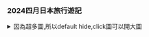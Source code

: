 <!--
.. title: 2024四月東京旅行(日光,秩父,大洗)
.. slug: 2024-april-tokyo-trip
.. date: 2024-05-03 00:03:54 UTC+08:00
.. tags: chinese,daily,travel
.. category: daily
.. link: 
.. description: 
.. type: text
-->

### 2024四月日本旅行遊記
<details>
<summary>因為超多圖,所以default hide,click圖可以開大圖</summary>
<h4>第一日</h4>
<details>
<br/>
係品川Prince Sakura Hotel住
<details>
    <summary>睇圖</summary>
    <a href="/images/2024_apr_tokyo_trip/20240423_174629.jpg">
        <img src="/images/2024_apr_tokyo_trip/20240423_174629.thumbnail.jpg"/>
    </a>
    <br/>
    <a href="/images/2024_apr_tokyo_trip/20240423_174833.jpg">
        <img src="/images/2024_apr_tokyo_trip/20240423_174833.thumbnail.jpg"/>
    </a>
    <br/>
    <a href="/images/2024_apr_tokyo_trip/20240423_182421.jpg">
        <img src="/images/2024_apr_tokyo_trip/20240423_182421.thumbnail.jpg"/>
    </a>
    <br/>
    <a href="/images/2024_apr_tokyo_trip/20240423_182426.jpg">
        <img src="/images/2024_apr_tokyo_trip/20240423_182426.thumbnail.jpg"/>
    </a>
    <br/>
    <a href="/images/2024_apr_tokyo_trip/20240423_182432.jpg">
        <img src="/images/2024_apr_tokyo_trip/20240423_182432.thumbnail.jpg"/>
    </a>
    <br/>
    <a href="/images/2024_apr_tokyo_trip/20240423_182559.jpg">
        <img src="/images/2024_apr_tokyo_trip/20240423_182559.thumbnail.jpg"/>
    </a>
    <br/>
    <a href="/images/2024_apr_tokyo_trip/20240423_182955.jpg">
        <img src="/images/2024_apr_tokyo_trip/20240423_182955.thumbnail.jpg"/>
    </a>
    <br/>
    <a href="/images/2024_apr_tokyo_trip/20240423_235701.jpg"><img src="/images/2024_apr_tokyo_trip/20240423_235701.thumbnail.jpg"></a><br/>
</details>

<br/>
夜晚食焼肉ジャンボはなれ
<details>
    <summary>睇圖</summary>
    <a href="/images/2024_apr_tokyo_trip/20240423_214047.jpg">
        <img src="/images/2024_apr_tokyo_trip/20240423_214047.thumbnail.jpg"/>
    </a>
    <br/>
    <a href="/images/2024_apr_tokyo_trip/20240423_214540.jpg">
        <img src="/images/2024_apr_tokyo_trip/20240423_214540.thumbnail.jpg"/>
    </a>
    <br/>
    <a href="/images/2024_apr_tokyo_trip/20240423_225015.jpg"><img src="/images/2024_apr_tokyo_trip/20240423_225015.thumbnail.jpg"></a><br/>
    <a href="/images/2024_apr_tokyo_trip/20240423_215122.jpg"><img src="/images/2024_apr_tokyo_trip/20240423_215122.thumbnail.jpg"></a><br/>
    <a href="/images/2024_apr_tokyo_trip/20240423_215330.jpg"><img src="/images/2024_apr_tokyo_trip/20240423_215330.thumbnail.jpg"></a><br/>
    <a href="/images/2024_apr_tokyo_trip/20240423_215715.jpg"><img src="/images/2024_apr_tokyo_trip/20240423_215715.thumbnail.jpg"></a><br/>
    <a href="/images/2024_apr_tokyo_trip/20240423_220259.jpg"><img src="/images/2024_apr_tokyo_trip/20240423_220259.thumbnail.jpg"></a><br/>
    <a href="/images/2024_apr_tokyo_trip/20240423_222114.jpg"><img src="/images/2024_apr_tokyo_trip/20240423_222114.thumbnail.jpg"></a><br/>
    <a href="/images/2024_apr_tokyo_trip/20240423_223130.jpg"><img src="/images/2024_apr_tokyo_trip/20240423_223130.thumbnail.jpg"></a><br/>
    <a href="/images/2024_apr_tokyo_trip/20240423_223409.jpg"><img src="/images/2024_apr_tokyo_trip/20240423_223409.thumbnail.jpg"></a><br/>
    <a href="/images/2024_apr_tokyo_trip/20240423_225005.jpg"><img src="/images/2024_apr_tokyo_trip/20240423_225005.thumbnail.jpg"></a><br/>
    <a href="/images/2024_apr_tokyo_trip/20240423_225008.jpg"><img src="/images/2024_apr_tokyo_trip/20240423_225008.thumbnail.jpg"></a><br/>
</details>
</details>

<h4>第二日</h4>
<details>
<br/>
朝早淺草
<details>
    <summary>睇圖</summary>
<a href="/images/2024_apr_tokyo_trip/20240424_080225.jpg"><img src="/images/2024_apr_tokyo_trip/20240424_080225.thumbnail.jpg"></a><br/>
<a href="/images/2024_apr_tokyo_trip/20240424_080752.jpg"><img src="/images/2024_apr_tokyo_trip/20240424_080752.thumbnail.jpg"></a><br/>
<a href="/images/2024_apr_tokyo_trip/20240424_080757.jpg"><img src="/images/2024_apr_tokyo_trip/20240424_080757.thumbnail.jpg"></a><br/>
<a href="/images/2024_apr_tokyo_trip/20240424_080932.jpg"><img src="/images/2024_apr_tokyo_trip/20240424_080932.thumbnail.jpg"></a><br/>
<a href="/images/2024_apr_tokyo_trip/20240424_081216.jpg"><img src="/images/2024_apr_tokyo_trip/20240424_081216.thumbnail.jpg"></a><br/>
</details>

<br/>
去日光
<details>
    <summary>睇圖</summary>
<a href="/images/2024_apr_tokyo_trip/20240424_085009.jpg"><img src="/images/2024_apr_tokyo_trip/20240424_085009.thumbnail.jpg"></a><br/>
</details>

<br/>
日光東照宮
<details>
    <summary>睇圖</summary>
<a href="/images/2024_apr_tokyo_trip/20240424_112839.jpg"><img src="/images/2024_apr_tokyo_trip/20240424_112839.thumbnail.jpg"></a><br/>
<a href="/images/2024_apr_tokyo_trip/20240424_113150.jpg"><img src="/images/2024_apr_tokyo_trip/20240424_113150.thumbnail.jpg"></a><br/>
<a href="/images/2024_apr_tokyo_trip/20240424_113157.jpg"><img src="/images/2024_apr_tokyo_trip/20240424_113157.thumbnail.jpg"></a><br/>
<a href="/images/2024_apr_tokyo_trip/20240424_113423.jpg"><img src="/images/2024_apr_tokyo_trip/20240424_113423.thumbnail.jpg"></a><br/>
<a href="/images/2024_apr_tokyo_trip/20240424_113823.jpg"><img src="/images/2024_apr_tokyo_trip/20240424_113823.thumbnail.jpg"></a><br/>
<a href="/images/2024_apr_tokyo_trip/20240424_113829.jpg"><img src="/images/2024_apr_tokyo_trip/20240424_113829.thumbnail.jpg"></a><br/>
<a href="/images/2024_apr_tokyo_trip/20240424_113918.jpg"><img src="/images/2024_apr_tokyo_trip/20240424_113918.thumbnail.jpg"></a><br/>
<a href="/images/2024_apr_tokyo_trip/20240424_113937.jpg"><img src="/images/2024_apr_tokyo_trip/20240424_113937.thumbnail.jpg"></a><br/>
<a href="/images/2024_apr_tokyo_trip/20240424_113957.jpg"><img src="/images/2024_apr_tokyo_trip/20240424_113957.thumbnail.jpg"></a><br/>
<a href="/images/2024_apr_tokyo_trip/20240424_114202.jpg"><img src="/images/2024_apr_tokyo_trip/20240424_114202.thumbnail.jpg"></a><br/>
<a href="/images/2024_apr_tokyo_trip/20240424_114210.jpg"><img src="/images/2024_apr_tokyo_trip/20240424_114210.thumbnail.jpg"></a><br/>
<a href="/images/2024_apr_tokyo_trip/20240424_114218.jpg"><img src="/images/2024_apr_tokyo_trip/20240424_114218.thumbnail.jpg"></a><br/>
<a href="/images/2024_apr_tokyo_trip/20240424_114246.jpg"><img src="/images/2024_apr_tokyo_trip/20240424_114246.thumbnail.jpg"></a><br/>
<a href="/images/2024_apr_tokyo_trip/20240424_114321.jpg"><img src="/images/2024_apr_tokyo_trip/20240424_114321.thumbnail.jpg"></a><br/>
<a href="/images/2024_apr_tokyo_trip/20240424_114328.jpg"><img src="/images/2024_apr_tokyo_trip/20240424_114328.thumbnail.jpg"></a><br/>
<a href="/images/2024_apr_tokyo_trip/20240424_114334.jpg"><img src="/images/2024_apr_tokyo_trip/20240424_114334.thumbnail.jpg"></a><br/>
<a href="/images/2024_apr_tokyo_trip/20240424_114424.jpg"><img src="/images/2024_apr_tokyo_trip/20240424_114424.thumbnail.jpg"></a><br/>
<a href="/images/2024_apr_tokyo_trip/20240424_114456.jpg"><img src="/images/2024_apr_tokyo_trip/20240424_114456.thumbnail.jpg"></a><br/>
<a href="/images/2024_apr_tokyo_trip/20240424_115349.jpg"><img src="/images/2024_apr_tokyo_trip/20240424_115349.thumbnail.jpg"></a><br/>
<a href="/images/2024_apr_tokyo_trip/20240424_115421.jpg"><img src="/images/2024_apr_tokyo_trip/20240424_115421.thumbnail.jpg"></a><br/>
<a href="/images/2024_apr_tokyo_trip/20240424_115426.jpg"><img src="/images/2024_apr_tokyo_trip/20240424_115426.thumbnail.jpg"></a><br/>
<a href="/images/2024_apr_tokyo_trip/20240424_115644.jpg"><img src="/images/2024_apr_tokyo_trip/20240424_115644.thumbnail.jpg"></a><br/>
<a href="/images/2024_apr_tokyo_trip/20240424_120323.jpg"><img src="/images/2024_apr_tokyo_trip/20240424_120323.thumbnail.jpg"></a><br/>
<a href="/images/2024_apr_tokyo_trip/20240424_121730.jpg"><img src="/images/2024_apr_tokyo_trip/20240424_121730.thumbnail.jpg"></a><br/>
<a href="/images/2024_apr_tokyo_trip/20240424_121906.jpg"><img src="/images/2024_apr_tokyo_trip/20240424_121906.thumbnail.jpg"></a><br/>
<a href="/images/2024_apr_tokyo_trip/20240424_121909.jpg"><img src="/images/2024_apr_tokyo_trip/20240424_121909.thumbnail.jpg"></a><br/>
<a href="/images/2024_apr_tokyo_trip/20240424_124822.jpg"><img src="/images/2024_apr_tokyo_trip/20240424_124822.thumbnail.jpg"></a><br/>
<a href="/images/2024_apr_tokyo_trip/20240424_124948.jpg"><img src="/images/2024_apr_tokyo_trip/20240424_124948.thumbnail.jpg"></a><br/>
<a href="/images/2024_apr_tokyo_trip/20240424_125051.jpg"><img src="/images/2024_apr_tokyo_trip/20240424_125051.thumbnail.jpg"></a><br/>
<a href="/images/2024_apr_tokyo_trip/20240424_125200.jpg"><img src="/images/2024_apr_tokyo_trip/20240424_125200.thumbnail.jpg"></a><br/>
<a href="/images/2024_apr_tokyo_trip/20240424_125404.jpg"><img src="/images/2024_apr_tokyo_trip/20240424_125404.thumbnail.jpg"></a><br/>
<a href="/images/2024_apr_tokyo_trip/20240424_125406.jpg"><img src="/images/2024_apr_tokyo_trip/20240424_125406.thumbnail.jpg"></a><br/>
<a href="/images/2024_apr_tokyo_trip/20240424_130334.jpg"><img src="/images/2024_apr_tokyo_trip/20240424_130334.thumbnail.jpg"></a><br/>
</details>

<br/>
經過いろは坂上左山
<details>
    <summary>睇圖</summary>
<a href="/images/2024_apr_tokyo_trip/20240424_141532.jpg"><img src="/images/2024_apr_tokyo_trip/20240424_141532.thumbnail.jpg"></a><br/>
<a href="/images/2024_apr_tokyo_trip/20240424_141804.jpg"><img src="/images/2024_apr_tokyo_trip/20240424_141804.thumbnail.jpg"></a><br/>
<a href="/images/2024_apr_tokyo_trip/20240424_141807.jpg"><img src="/images/2024_apr_tokyo_trip/20240424_141807.thumbnail.jpg"></a><br/>
<a href="/images/2024_apr_tokyo_trip/20240424_142031.jpg"><img src="/images/2024_apr_tokyo_trip/20240424_142031.thumbnail.jpg"></a><br/>
<a href="/images/2024_apr_tokyo_trip/20240424_142137.jpg"><img src="/images/2024_apr_tokyo_trip/20240424_142137.thumbnail.jpg"></a><br/>
<a href="/images/2024_apr_tokyo_trip/20240424_142356.jpg"><img src="/images/2024_apr_tokyo_trip/20240424_142356.thumbnail.jpg"></a><br/>
<a href="/images/2024_apr_tokyo_trip/20240424_143037.jpg"><img src="/images/2024_apr_tokyo_trip/20240424_143037.thumbnail.jpg"></a><br/>
<a href="/images/2024_apr_tokyo_trip/20240424_143045.jpg"><img src="/images/2024_apr_tokyo_trip/20240424_143045.thumbnail.jpg"></a><br/>
<a href="/images/2024_apr_tokyo_trip/20240424_143121.jpg"><img src="/images/2024_apr_tokyo_trip/20240424_143121.thumbnail.jpg"></a><br/>
<a href="/images/2024_apr_tokyo_trip/20240424_143125.jpg"><img src="/images/2024_apr_tokyo_trip/20240424_143125.thumbnail.jpg"></a><br/>
<a href="/images/2024_apr_tokyo_trip/20240424_143133.jpg"><img src="/images/2024_apr_tokyo_trip/20240424_143133.thumbnail.jpg"></a><br/>
<a href="/images/2024_apr_tokyo_trip/20240424_143209.jpg"><img src="/images/2024_apr_tokyo_trip/20240424_143209.thumbnail.jpg"></a><br/>
<a href="/images/2024_apr_tokyo_trip/20240424_143352.jpg"><img src="/images/2024_apr_tokyo_trip/20240424_143352.thumbnail.jpg"></a><br/>
<a href="/images/2024_apr_tokyo_trip/20240424_143358.jpg"><img src="/images/2024_apr_tokyo_trip/20240424_143358.thumbnail.jpg"></a><br/>
<a href="/images/2024_apr_tokyo_trip/20240424_143759.jpg"><img src="/images/2024_apr_tokyo_trip/20240424_143759.thumbnail.jpg"></a><br/>
<a href="/images/2024_apr_tokyo_trip/20240424_143805.jpg"><img src="/images/2024_apr_tokyo_trip/20240424_143805.thumbnail.jpg"></a><br/>
<a href="/images/2024_apr_tokyo_trip/20240424_152424.jpg"><img src="/images/2024_apr_tokyo_trip/20240424_152424.thumbnail.jpg"></a><br/>
<a href="/images/2024_apr_tokyo_trip/20240424_152427.jpg"><img src="/images/2024_apr_tokyo_trip/20240424_152427.thumbnail.jpg"></a><br/>
<a href="/images/2024_apr_tokyo_trip/20240424_155408.jpg"><img src="/images/2024_apr_tokyo_trip/20240424_155408.thumbnail.jpg"></a><br/>
<a href="/images/2024_apr_tokyo_trip/20240424_155619.jpg"><img src="/images/2024_apr_tokyo_trip/20240424_155619.thumbnail.jpg"></a><br/>
<a href="/images/2024_apr_tokyo_trip/20240424_163229.jpg"><img src="/images/2024_apr_tokyo_trip/20240424_163229.thumbnail.jpg"></a><br/>
</details>
</details>

<h4>第三日</h4>
<details>
<br/>
Katsuプリポー
<details>
    <summary>睇圖</summary>
<a href="/images/2024_apr_tokyo_trip/20240425_123059.jpg"><img src="/images/2024_apr_tokyo_trip/20240425_123059.thumbnail.jpg"></a><br/>
<a href="/images/2024_apr_tokyo_trip/20240425_123253.jpg"><img src="/images/2024_apr_tokyo_trip/20240425_123253.thumbnail.jpg"></a><br/>
<a href="/images/2024_apr_tokyo_trip/20240425_123313.jpg"><img src="/images/2024_apr_tokyo_trip/20240425_123313.thumbnail.jpg"></a><br/>
<a href="/images/2024_apr_tokyo_trip/20240425_123404.jpg"><img src="/images/2024_apr_tokyo_trip/20240425_123404.thumbnail.jpg"></a><br/>
<a href="/images/2024_apr_tokyo_trip/20240425_123448.jpg"><img src="/images/2024_apr_tokyo_trip/20240425_123448.thumbnail.jpg"></a><br/>
<a href="/images/2024_apr_tokyo_trip/20240425_124848.jpg"><img src="/images/2024_apr_tokyo_trip/20240425_124848.thumbnail.jpg"></a><br/>
<a href="/images/2024_apr_tokyo_trip/20240425_124925.jpg"><img src="/images/2024_apr_tokyo_trip/20240425_124925.thumbnail.jpg"></a><br/>
</details>

<br/>
焼鳥おみ乃
<details>
    <summary>睇圖</summary>
<a href="/images/2024_apr_tokyo_trip/20240425_192716.jpg"><img src="/images/2024_apr_tokyo_trip/20240425_192716.thumbnail.jpg"></a><br/>
<a href="/images/2024_apr_tokyo_trip/20240425_193619.jpg"><img src="/images/2024_apr_tokyo_trip/20240425_193619.thumbnail.jpg"></a><br/>
<a href="/images/2024_apr_tokyo_trip/20240425_194026.jpg"><img src="/images/2024_apr_tokyo_trip/20240425_194026.thumbnail.jpg"></a><br/>
<a href="/images/2024_apr_tokyo_trip/20240425_194428.jpg"><img src="/images/2024_apr_tokyo_trip/20240425_194428.thumbnail.jpg"></a><br/>
<a href="/images/2024_apr_tokyo_trip/20240425_194933.jpg"><img src="/images/2024_apr_tokyo_trip/20240425_194933.thumbnail.jpg"></a><br/>
<a href="/images/2024_apr_tokyo_trip/20240425_194936.jpg"><img src="/images/2024_apr_tokyo_trip/20240425_194936.thumbnail.jpg"></a><br/>
<a href="/images/2024_apr_tokyo_trip/20240425_195158.jpg"><img src="/images/2024_apr_tokyo_trip/20240425_195158.thumbnail.jpg"></a><br/>
<a href="/images/2024_apr_tokyo_trip/20240425_195200.jpg"><img src="/images/2024_apr_tokyo_trip/20240425_195200.thumbnail.jpg"></a><br/>
<a href="/images/2024_apr_tokyo_trip/20240425_195401.jpg"><img src="/images/2024_apr_tokyo_trip/20240425_195401.thumbnail.jpg"></a><br/>
<a href="/images/2024_apr_tokyo_trip/20240425_195839.jpg"><img src="/images/2024_apr_tokyo_trip/20240425_195839.thumbnail.jpg"></a><br/>
<a href="/images/2024_apr_tokyo_trip/20240425_200100.jpg"><img src="/images/2024_apr_tokyo_trip/20240425_200100.thumbnail.jpg"></a><br/>
<a href="/images/2024_apr_tokyo_trip/20240425_200441.jpg"><img src="/images/2024_apr_tokyo_trip/20240425_200441.thumbnail.jpg"></a><br/>
<a href="/images/2024_apr_tokyo_trip/20240425_201022.jpg"><img src="/images/2024_apr_tokyo_trip/20240425_201022.thumbnail.jpg"></a><br/>
<a href="/images/2024_apr_tokyo_trip/20240425_201547.jpg"><img src="/images/2024_apr_tokyo_trip/20240425_201547.thumbnail.jpg"></a><br/>
<a href="/images/2024_apr_tokyo_trip/20240425_201554.jpg"><img src="/images/2024_apr_tokyo_trip/20240425_201554.thumbnail.jpg"></a><br/>
<a href="/images/2024_apr_tokyo_trip/20240425_201832.jpg"><img src="/images/2024_apr_tokyo_trip/20240425_201832.thumbnail.jpg"></a><br/>
<a href="/images/2024_apr_tokyo_trip/20240425_202354.jpg"><img src="/images/2024_apr_tokyo_trip/20240425_202354.thumbnail.jpg"></a><br/>
<a href="/images/2024_apr_tokyo_trip/20240425_202741.jpg"><img src="/images/2024_apr_tokyo_trip/20240425_202741.thumbnail.jpg"></a><br/>
<a href="/images/2024_apr_tokyo_trip/20240425_203412.jpg"><img src="/images/2024_apr_tokyo_trip/20240425_203412.thumbnail.jpg"></a><br/>
<a href="/images/2024_apr_tokyo_trip/20240425_203759.jpg"><img src="/images/2024_apr_tokyo_trip/20240425_203759.thumbnail.jpg"></a><br/>
<a href="/images/2024_apr_tokyo_trip/20240425_203803.jpg"><img src="/images/2024_apr_tokyo_trip/20240425_203803.thumbnail.jpg"></a><br/>
<a href="/images/2024_apr_tokyo_trip/20240425_203835.jpg"><img src="/images/2024_apr_tokyo_trip/20240425_203835.thumbnail.jpg"></a><br/>
<a href="/images/2024_apr_tokyo_trip/20240425_204312.jpg"><img src="/images/2024_apr_tokyo_trip/20240425_204312.thumbnail.jpg"></a><br/>
<a href="/images/2024_apr_tokyo_trip/20240425_205017.jpg"><img src="/images/2024_apr_tokyo_trip/20240425_205017.thumbnail.jpg"></a><br/>
<a href="/images/2024_apr_tokyo_trip/20240425_205343.jpg"><img src="/images/2024_apr_tokyo_trip/20240425_205343.thumbnail.jpg"></a><br/>
<a href="/images/2024_apr_tokyo_trip/20240425_210218.jpg"><img src="/images/2024_apr_tokyo_trip/20240425_210218.thumbnail.jpg"></a><br/>
<a href="/images/2024_apr_tokyo_trip/20240425_210258.jpg"><img src="/images/2024_apr_tokyo_trip/20240425_210258.thumbnail.jpg"></a><br/>
<a href="/images/2024_apr_tokyo_trip/20240425_210301.jpg"><img src="/images/2024_apr_tokyo_trip/20240425_210301.thumbnail.jpg"></a><br/>
<a href="/images/2024_apr_tokyo_trip/20240425_210715.jpg"><img src="/images/2024_apr_tokyo_trip/20240425_210715.thumbnail.jpg"></a><br/>
<a href="/images/2024_apr_tokyo_trip/20240425_211451.jpg"><img src="/images/2024_apr_tokyo_trip/20240425_211451.thumbnail.jpg"></a><br/>
<a href="/images/2024_apr_tokyo_trip/20240425_211839.jpg"><img src="/images/2024_apr_tokyo_trip/20240425_211839.thumbnail.jpg"></a><br/>
<a href="/images/2024_apr_tokyo_trip/20240425_212633.jpg"><img src="/images/2024_apr_tokyo_trip/20240425_212633.thumbnail.jpg"></a><br/>
<a href="/images/2024_apr_tokyo_trip/20240425_213257.jpg"><img src="/images/2024_apr_tokyo_trip/20240425_213257.thumbnail.jpg"></a><br/>
<a href="/images/2024_apr_tokyo_trip/20240425_213719.jpg"><img src="/images/2024_apr_tokyo_trip/20240425_213719.thumbnail.jpg"></a><br/>
<a href="/images/2024_apr_tokyo_trip/20240425_214349.jpg"><img src="/images/2024_apr_tokyo_trip/20240425_214349.thumbnail.jpg"></a><br/>
<a href="/images/2024_apr_tokyo_trip/20240425_220028.jpg"><img src="/images/2024_apr_tokyo_trip/20240425_220028.thumbnail.jpg"></a><br/>
</details>
</details>

<h4>第四日</h4>
<details>
<br/>
恵比寿えんどう
<details>
    <summary>睇圖</summary>
<a href="/images/2024_apr_tokyo_trip/20240426_120017.jpg"><img src="/images/2024_apr_tokyo_trip/20240426_120017.thumbnail.jpg"></a><br/>
<a href="/images/2024_apr_tokyo_trip/20240426_120521.jpg"><img src="/images/2024_apr_tokyo_trip/20240426_120521.thumbnail.jpg"></a><br/>
<a href="/images/2024_apr_tokyo_trip/20240426_120747.jpg"><img src="/images/2024_apr_tokyo_trip/20240426_120747.thumbnail.jpg"></a><br/>
<a href="/images/2024_apr_tokyo_trip/20240426_121127.jpg"><img src="/images/2024_apr_tokyo_trip/20240426_121127.thumbnail.jpg"></a><br/>
<a href="/images/2024_apr_tokyo_trip/20240426_121609.jpg"><img src="/images/2024_apr_tokyo_trip/20240426_121609.thumbnail.jpg"></a><br/>
<a href="/images/2024_apr_tokyo_trip/20240426_122103.jpg"><img src="/images/2024_apr_tokyo_trip/20240426_122103.thumbnail.jpg"></a><br/>
<a href="/images/2024_apr_tokyo_trip/20240426_122247.jpg"><img src="/images/2024_apr_tokyo_trip/20240426_122247.thumbnail.jpg"></a><br/>
<a href="/images/2024_apr_tokyo_trip/20240426_122716.jpg"><img src="/images/2024_apr_tokyo_trip/20240426_122716.thumbnail.jpg"></a><br/>
<a href="/images/2024_apr_tokyo_trip/20240426_123038.jpg"><img src="/images/2024_apr_tokyo_trip/20240426_123038.thumbnail.jpg"></a><br/>
<a href="/images/2024_apr_tokyo_trip/20240426_123657.jpg"><img src="/images/2024_apr_tokyo_trip/20240426_123657.thumbnail.jpg"></a><br/>
<a href="/images/2024_apr_tokyo_trip/20240426_123747.jpg"><img src="/images/2024_apr_tokyo_trip/20240426_123747.thumbnail.jpg"></a><br/>
<a href="/images/2024_apr_tokyo_trip/20240426_124044.jpg"><img src="/images/2024_apr_tokyo_trip/20240426_124044.thumbnail.jpg"></a><br/>
<a href="/images/2024_apr_tokyo_trip/20240426_124403.jpg"><img src="/images/2024_apr_tokyo_trip/20240426_124403.thumbnail.jpg"></a><br/>
<a href="/images/2024_apr_tokyo_trip/20240426_124718.jpg"><img src="/images/2024_apr_tokyo_trip/20240426_124718.thumbnail.jpg"></a><br/>
<a href="/images/2024_apr_tokyo_trip/20240426_124825.jpg"><img src="/images/2024_apr_tokyo_trip/20240426_124825.thumbnail.jpg"></a><br/>
<a href="/images/2024_apr_tokyo_trip/20240426_125446.jpg"><img src="/images/2024_apr_tokyo_trip/20240426_125446.thumbnail.jpg"></a><br/>
<a href="/images/2024_apr_tokyo_trip/20240426_125448.jpg"><img src="/images/2024_apr_tokyo_trip/20240426_125448.thumbnail.jpg"></a><br/>
<a href="/images/2024_apr_tokyo_trip/20240426_125838.jpg"><img src="/images/2024_apr_tokyo_trip/20240426_125838.thumbnail.jpg"></a><br/>
<a href="/images/2024_apr_tokyo_trip/20240426_130121.jpg"><img src="/images/2024_apr_tokyo_trip/20240426_130121.thumbnail.jpg"></a><br/>
<a href="/images/2024_apr_tokyo_trip/20240426_130914.jpg"><img src="/images/2024_apr_tokyo_trip/20240426_130914.thumbnail.jpg"></a><br/>
<a href="/images/2024_apr_tokyo_trip/20240426_131000.jpg"><img src="/images/2024_apr_tokyo_trip/20240426_131000.thumbnail.jpg"></a><br/>
<a href="/images/2024_apr_tokyo_trip/20240426_131752.jpg"><img src="/images/2024_apr_tokyo_trip/20240426_131752.thumbnail.jpg"></a><br/>
<a href="/images/2024_apr_tokyo_trip/20240426_131957.jpg"><img src="/images/2024_apr_tokyo_trip/20240426_131957.thumbnail.jpg"></a><br/>
<a href="/images/2024_apr_tokyo_trip/20240426_132313.jpg"><img src="/images/2024_apr_tokyo_trip/20240426_132313.thumbnail.jpg"></a><br/>
<a href="/images/2024_apr_tokyo_trip/20240426_132709.jpg"><img src="/images/2024_apr_tokyo_trip/20240426_132709.thumbnail.jpg"></a><br/>
<a href="/images/2024_apr_tokyo_trip/20240426_132712.jpg"><img src="/images/2024_apr_tokyo_trip/20240426_132712.thumbnail.jpg"></a><br/>
<a href="/images/2024_apr_tokyo_trip/20240426_133023.jpg"><img src="/images/2024_apr_tokyo_trip/20240426_133023.thumbnail.jpg"></a><br/>
</details>

<br/>
Pâtisserie Ryoco
<details>
    <summary>睇圖</summary>
<a href="/images/2024_apr_tokyo_trip/20240426_163713.jpg"><img src="/images/2024_apr_tokyo_trip/20240426_163713.thumbnail.jpg"></a><br/>
<a href="/images/2024_apr_tokyo_trip/20240426_163715.jpg"><img src="/images/2024_apr_tokyo_trip/20240426_163715.thumbnail.jpg"></a><br/>
<a href="/images/2024_apr_tokyo_trip/20240426_233421.jpg"><img src="/images/2024_apr_tokyo_trip/20240426_233421.thumbnail.jpg"></a><br/>
<a href="/images/2024_apr_tokyo_trip/20240426_233424.jpg"><img src="/images/2024_apr_tokyo_trip/20240426_233424.thumbnail.jpg"></a><br/>
</details>

<br/>
うなぎ魚政
<details>
    <summary>睇圖</summary>
<a href="/images/2024_apr_tokyo_trip/20240426_183144.jpg"><img src="/images/2024_apr_tokyo_trip/20240426_183144.thumbnail.jpg"></a><br/>
<a href="/images/2024_apr_tokyo_trip/20240426_183645.jpg"><img src="/images/2024_apr_tokyo_trip/20240426_183645.thumbnail.jpg"></a><br/>
<a href="/images/2024_apr_tokyo_trip/20240426_184602.jpg"><img src="/images/2024_apr_tokyo_trip/20240426_184602.thumbnail.jpg"></a><br/>
<a href="/images/2024_apr_tokyo_trip/20240426_190542.jpg"><img src="/images/2024_apr_tokyo_trip/20240426_190542.thumbnail.jpg"></a><br/>
<a href="/images/2024_apr_tokyo_trip/20240426_191155.jpg"><img src="/images/2024_apr_tokyo_trip/20240426_191155.thumbnail.jpg"></a><br/>
<a href="/images/2024_apr_tokyo_trip/20240426_193331.jpg"><img src="/images/2024_apr_tokyo_trip/20240426_193331.thumbnail.jpg"></a><br/>
<a href="/images/2024_apr_tokyo_trip/20240426_193411.jpg"><img src="/images/2024_apr_tokyo_trip/20240426_193411.thumbnail.jpg"></a><br/>
<a href="/images/2024_apr_tokyo_trip/20240426_193426.jpg"><img src="/images/2024_apr_tokyo_trip/20240426_193426.thumbnail.jpg"></a><br/>
<a href="/images/2024_apr_tokyo_trip/20240426_195839.jpg"><img src="/images/2024_apr_tokyo_trip/20240426_195839.thumbnail.jpg"></a><br/>
<a href="/images/2024_apr_tokyo_trip/20240426_201927.jpg"><img src="/images/2024_apr_tokyo_trip/20240426_201927.thumbnail.jpg"></a><br/>
<a href="/images/2024_apr_tokyo_trip/20240426_203215.jpg"><img src="/images/2024_apr_tokyo_trip/20240426_203215.thumbnail.jpg"></a><br/>
</details>
</details>

<h4>第五日</h4>
<details>
<br/>
秩父ーーあの花聖地巡礼と芝桜
<details>
    <summary>睇圖</summary>
<a href="/images/2024_apr_tokyo_trip/20240427_102703.jpg"><img src="/images/2024_apr_tokyo_trip/20240427_102703.thumbnail.jpg"></a><br/>
<a href="/images/2024_apr_tokyo_trip/20240427_102708.jpg"><img src="/images/2024_apr_tokyo_trip/20240427_102708.thumbnail.jpg"></a><br/>
<a href="/images/2024_apr_tokyo_trip/20240427_102927.jpg"><img src="/images/2024_apr_tokyo_trip/20240427_102927.thumbnail.jpg"></a><br/>
<a href="/images/2024_apr_tokyo_trip/20240427_103132.jpg"><img src="/images/2024_apr_tokyo_trip/20240427_103132.thumbnail.jpg"></a><br/>
<a href="/images/2024_apr_tokyo_trip/20240427_103145.jpg"><img src="/images/2024_apr_tokyo_trip/20240427_103145.thumbnail.jpg"></a><br/>
<a href="/images/2024_apr_tokyo_trip/20240427_104643.jpg"><img src="/images/2024_apr_tokyo_trip/20240427_104643.thumbnail.jpg"></a><br/>
<a href="/images/2024_apr_tokyo_trip/20240427_105759.jpg"><img src="/images/2024_apr_tokyo_trip/20240427_105759.thumbnail.jpg"></a><br/>
<a href="/images/2024_apr_tokyo_trip/20240427_110331.jpg"><img src="/images/2024_apr_tokyo_trip/20240427_110331.thumbnail.jpg"></a><br/>
<a href="/images/2024_apr_tokyo_trip/20240427_112313.jpg"><img src="/images/2024_apr_tokyo_trip/20240427_112313.thumbnail.jpg"></a><br/>
<a href="/images/2024_apr_tokyo_trip/20240427_112440.jpg"><img src="/images/2024_apr_tokyo_trip/20240427_112440.thumbnail.jpg"></a><br/>
<a href="/images/2024_apr_tokyo_trip/20240427_112450.jpg"><img src="/images/2024_apr_tokyo_trip/20240427_112450.thumbnail.jpg"></a><br/>
<a href="/images/2024_apr_tokyo_trip/20240427_112531.jpg"><img src="/images/2024_apr_tokyo_trip/20240427_112531.thumbnail.jpg"></a><br/>
<a href="/images/2024_apr_tokyo_trip/20240427_112617.jpg"><img src="/images/2024_apr_tokyo_trip/20240427_112617.thumbnail.jpg"></a><br/>
<a href="/images/2024_apr_tokyo_trip/20240427_112744.jpg"><img src="/images/2024_apr_tokyo_trip/20240427_112744.thumbnail.jpg"></a><br/>
<a href="/images/2024_apr_tokyo_trip/20240427_112751.jpg"><img src="/images/2024_apr_tokyo_trip/20240427_112751.thumbnail.jpg"></a><br/>
<a href="/images/2024_apr_tokyo_trip/20240427_112938.jpg"><img src="/images/2024_apr_tokyo_trip/20240427_112938.thumbnail.jpg"></a><br/>
<a href="/images/2024_apr_tokyo_trip/20240427_113019.jpg"><img src="/images/2024_apr_tokyo_trip/20240427_113019.thumbnail.jpg"></a><br/>
<a href="/images/2024_apr_tokyo_trip/20240427_114310.jpg"><img src="/images/2024_apr_tokyo_trip/20240427_114310.thumbnail.jpg"></a><br/>
<a href="/images/2024_apr_tokyo_trip/20240427_114409.jpg"><img src="/images/2024_apr_tokyo_trip/20240427_114409.thumbnail.jpg"></a><br/>
<a href="/images/2024_apr_tokyo_trip/20240427_120121.jpg"><img src="/images/2024_apr_tokyo_trip/20240427_120121.thumbnail.jpg"></a><br/>
<a href="/images/2024_apr_tokyo_trip/20240427_120426.jpg"><img src="/images/2024_apr_tokyo_trip/20240427_120426.thumbnail.jpg"></a><br/>
<a href="/images/2024_apr_tokyo_trip/20240427_120457.jpg"><img src="/images/2024_apr_tokyo_trip/20240427_120457.thumbnail.jpg"></a><br/>
<a href="/images/2024_apr_tokyo_trip/20240427_120526.jpg"><img src="/images/2024_apr_tokyo_trip/20240427_120526.thumbnail.jpg"></a><br/>
<a href="/images/2024_apr_tokyo_trip/20240427_122211.jpg"><img src="/images/2024_apr_tokyo_trip/20240427_122211.thumbnail.jpg"></a><br/>
<a href="/images/2024_apr_tokyo_trip/20240427_122219.jpg"><img src="/images/2024_apr_tokyo_trip/20240427_122219.thumbnail.jpg"></a><br/>
<a href="/images/2024_apr_tokyo_trip/20240427_123745.jpg"><img src="/images/2024_apr_tokyo_trip/20240427_123745.thumbnail.jpg"></a><br/>
<a href="/images/2024_apr_tokyo_trip/20240427_123915.jpg"><img src="/images/2024_apr_tokyo_trip/20240427_123915.thumbnail.jpg"></a><br/>
<a href="/images/2024_apr_tokyo_trip/20240427_123931.jpg"><img src="/images/2024_apr_tokyo_trip/20240427_123931.thumbnail.jpg"></a><br/>
<a href="/images/2024_apr_tokyo_trip/20240427_124055.jpg"><img src="/images/2024_apr_tokyo_trip/20240427_124055.thumbnail.jpg"></a><br/>
<a href="/images/2024_apr_tokyo_trip/20240427_124156.jpg"><img src="/images/2024_apr_tokyo_trip/20240427_124156.thumbnail.jpg"></a><br/>
<a href="/images/2024_apr_tokyo_trip/20240427_124252.jpg"><img src="/images/2024_apr_tokyo_trip/20240427_124252.thumbnail.jpg"></a><br/>
<a href="/images/2024_apr_tokyo_trip/20240427_124302.jpg"><img src="/images/2024_apr_tokyo_trip/20240427_124302.thumbnail.jpg"></a><br/>
<a href="/images/2024_apr_tokyo_trip/20240427_124319.jpg"><img src="/images/2024_apr_tokyo_trip/20240427_124319.thumbnail.jpg"></a><br/>
<a href="/images/2024_apr_tokyo_trip/20240427_124335.jpg"><img src="/images/2024_apr_tokyo_trip/20240427_124335.thumbnail.jpg"></a><br/>
<a href="/images/2024_apr_tokyo_trip/20240427_124457.jpg"><img src="/images/2024_apr_tokyo_trip/20240427_124457.thumbnail.jpg"></a><br/>
<a href="/images/2024_apr_tokyo_trip/20240427_125154.jpg"><img src="/images/2024_apr_tokyo_trip/20240427_125154.thumbnail.jpg"></a><br/>
<a href="/images/2024_apr_tokyo_trip/20240427_125804.jpg"><img src="/images/2024_apr_tokyo_trip/20240427_125804.thumbnail.jpg"></a><br/>
<a href="/images/2024_apr_tokyo_trip/20240427_130658.jpg"><img src="/images/2024_apr_tokyo_trip/20240427_130658.thumbnail.jpg"></a><br/>
<a href="/images/2024_apr_tokyo_trip/20240427_132443.jpg"><img src="/images/2024_apr_tokyo_trip/20240427_132443.thumbnail.jpg"></a><br/>
<a href="/images/2024_apr_tokyo_trip/20240427_132514.jpg"><img src="/images/2024_apr_tokyo_trip/20240427_132514.thumbnail.jpg"></a><br/>
<a href="/images/2024_apr_tokyo_trip/20240427_133624.jpg"><img src="/images/2024_apr_tokyo_trip/20240427_133624.thumbnail.jpg"></a><br/>
<a href="/images/2024_apr_tokyo_trip/20240427_134921.jpg"><img src="/images/2024_apr_tokyo_trip/20240427_134921.thumbnail.jpg"></a><br/>
<a href="/images/2024_apr_tokyo_trip/20240427_141059.jpg"><img src="/images/2024_apr_tokyo_trip/20240427_141059.thumbnail.jpg"></a><br/>
<a href="/images/2024_apr_tokyo_trip/20240427_144742.jpg"><img src="/images/2024_apr_tokyo_trip/20240427_144742.thumbnail.jpg"></a><br/>
<a href="/images/2024_apr_tokyo_trip/20240427_144757.jpg"><img src="/images/2024_apr_tokyo_trip/20240427_144757.thumbnail.jpg"></a><br/>
<a href="/images/2024_apr_tokyo_trip/20240427_145011.jpg"><img src="/images/2024_apr_tokyo_trip/20240427_145011.thumbnail.jpg"></a><br/>
<a href="/images/2024_apr_tokyo_trip/20240427_145013.jpg"><img src="/images/2024_apr_tokyo_trip/20240427_145013.thumbnail.jpg"></a><br/>
<a href="/images/2024_apr_tokyo_trip/20240427_145137.jpg"><img src="/images/2024_apr_tokyo_trip/20240427_145137.thumbnail.jpg"></a><br/>
<a href="/images/2024_apr_tokyo_trip/20240427_150952.jpg"><img src="/images/2024_apr_tokyo_trip/20240427_150952.thumbnail.jpg"></a><br/>
<a href="/images/2024_apr_tokyo_trip/20240427_150954.jpg"><img src="/images/2024_apr_tokyo_trip/20240427_150954.thumbnail.jpg"></a><br/>
<a href="/images/2024_apr_tokyo_trip/20240427_151123.jpg"><img src="/images/2024_apr_tokyo_trip/20240427_151123.thumbnail.jpg"></a><br/>
<a href="/images/2024_apr_tokyo_trip/20240427_151126.jpg"><img src="/images/2024_apr_tokyo_trip/20240427_151126.thumbnail.jpg"></a><br/>
<a href="/images/2024_apr_tokyo_trip/20240427_151450.jpg"><img src="/images/2024_apr_tokyo_trip/20240427_151450.thumbnail.jpg"></a><br/>
<a href="/images/2024_apr_tokyo_trip/20240427_151558.jpg"><img src="/images/2024_apr_tokyo_trip/20240427_151558.thumbnail.jpg"></a><br/>
<a href="/images/2024_apr_tokyo_trip/20240427_151745.jpg"><img src="/images/2024_apr_tokyo_trip/20240427_151745.thumbnail.jpg"></a><br/>
</details>

<br/>
蕃YORONIKU
<details>
    <summary>睇圖</summary>
<a href="/images/2024_apr_tokyo_trip/20240427_201853.jpg"><img src="/images/2024_apr_tokyo_trip/20240427_201853.thumbnail.jpg"></a><br/>
<a href="/images/2024_apr_tokyo_trip/20240427_201859.jpg"><img src="/images/2024_apr_tokyo_trip/20240427_201859.thumbnail.jpg"></a><br/>
<a href="/images/2024_apr_tokyo_trip/20240427_201909.jpg"><img src="/images/2024_apr_tokyo_trip/20240427_201909.thumbnail.jpg"></a><br/>
<a href="/images/2024_apr_tokyo_trip/20240427_202109.jpg"><img src="/images/2024_apr_tokyo_trip/20240427_202109.thumbnail.jpg"></a><br/>
<a href="/images/2024_apr_tokyo_trip/20240427_202345.jpg"><img src="/images/2024_apr_tokyo_trip/20240427_202345.thumbnail.jpg"></a><br/>
<a href="/images/2024_apr_tokyo_trip/20240427_202506.jpg"><img src="/images/2024_apr_tokyo_trip/20240427_202506.thumbnail.jpg"></a><br/>
<a href="/images/2024_apr_tokyo_trip/20240427_202647.jpg"><img src="/images/2024_apr_tokyo_trip/20240427_202647.thumbnail.jpg"></a><br/>
<a href="/images/2024_apr_tokyo_trip/20240427_203122.jpg"><img src="/images/2024_apr_tokyo_trip/20240427_203122.thumbnail.jpg"></a><br/>
<a href="/images/2024_apr_tokyo_trip/20240427_203927.jpg"><img src="/images/2024_apr_tokyo_trip/20240427_203927.thumbnail.jpg"></a><br/>
<a href="/images/2024_apr_tokyo_trip/20240427_204155.jpg"><img src="/images/2024_apr_tokyo_trip/20240427_204155.thumbnail.jpg"></a><br/>
<a href="/images/2024_apr_tokyo_trip/20240427_204804.jpg"><img src="/images/2024_apr_tokyo_trip/20240427_204804.thumbnail.jpg"></a><br/>
<a href="/images/2024_apr_tokyo_trip/20240427_205349.jpg"><img src="/images/2024_apr_tokyo_trip/20240427_205349.thumbnail.jpg"></a><br/>
<a href="/images/2024_apr_tokyo_trip/20240427_205800.jpg"><img src="/images/2024_apr_tokyo_trip/20240427_205800.thumbnail.jpg"></a><br/>
<a href="/images/2024_apr_tokyo_trip/20240427_211027.jpg"><img src="/images/2024_apr_tokyo_trip/20240427_211027.thumbnail.jpg"></a><br/>
<a href="/images/2024_apr_tokyo_trip/20240427_211632.jpg"><img src="/images/2024_apr_tokyo_trip/20240427_211632.thumbnail.jpg"></a><br/>
<a href="/images/2024_apr_tokyo_trip/20240427_211753.jpg"><img src="/images/2024_apr_tokyo_trip/20240427_211753.thumbnail.jpg"></a><br/>
<a href="/images/2024_apr_tokyo_trip/20240427_213016.jpg"><img src="/images/2024_apr_tokyo_trip/20240427_213016.thumbnail.jpg"></a><br/>
<a href="/images/2024_apr_tokyo_trip/20240427_213158.jpg"><img src="/images/2024_apr_tokyo_trip/20240427_213158.thumbnail.jpg"></a><br/>
<a href="/images/2024_apr_tokyo_trip/20240427_214254.jpg"><img src="/images/2024_apr_tokyo_trip/20240427_214254.thumbnail.jpg"></a><br/>
<a href="/images/2024_apr_tokyo_trip/20240427_214256.jpg"><img src="/images/2024_apr_tokyo_trip/20240427_214256.thumbnail.jpg"></a><br/>
<a href="/images/2024_apr_tokyo_trip/20240427_215100.jpg"><img src="/images/2024_apr_tokyo_trip/20240427_215100.thumbnail.jpg"></a><br/>
<a href="/images/2024_apr_tokyo_trip/20240427_215142.jpg"><img src="/images/2024_apr_tokyo_trip/20240427_215142.thumbnail.jpg"></a><br/>
<a href="/images/2024_apr_tokyo_trip/20240427_215202.jpg"><img src="/images/2024_apr_tokyo_trip/20240427_215202.thumbnail.jpg"></a><br/>
<a href="/images/2024_apr_tokyo_trip/20240427_220232.jpg"><img src="/images/2024_apr_tokyo_trip/20240427_220232.thumbnail.jpg"></a><br/>
<a href="/images/2024_apr_tokyo_trip/20240427_221305.jpg"><img src="/images/2024_apr_tokyo_trip/20240427_221305.thumbnail.jpg"></a><br/>
</details>
</details>

<h4>第六日</h4>
<details>
<br/>
水戸 轉車短暫停留
<details>
    <summary>睇圖</summary>
<a href="/images/2024_apr_tokyo_trip/20240428_092531.jpg"><img src="/images/2024_apr_tokyo_trip/20240428_092531.thumbnail.jpg"></a><br/>
<a href="/images/2024_apr_tokyo_trip/20240428_092551.jpg"><img src="/images/2024_apr_tokyo_trip/20240428_092551.thumbnail.jpg"></a><br/>
<a href="/images/2024_apr_tokyo_trip/20240428_092821.jpg"><img src="/images/2024_apr_tokyo_trip/20240428_092821.thumbnail.jpg"></a><br/>
<a href="/images/2024_apr_tokyo_trip/20240428_093942.jpg"><img src="/images/2024_apr_tokyo_trip/20240428_093942.thumbnail.jpg"></a><br/>
<a href="/images/2024_apr_tokyo_trip/20240428_093953.jpg"><img src="/images/2024_apr_tokyo_trip/20240428_093953.thumbnail.jpg"></a><br/>
</details>

<br/>
大洗
<details>
    <summary>睇圖</summary>
<a href="/images/2024_apr_tokyo_trip/20240428_100412.jpg"><img src="/images/2024_apr_tokyo_trip/20240428_100412.thumbnail.jpg"></a><br/>
<a href="/images/2024_apr_tokyo_trip/20240428_100451.jpg"><img src="/images/2024_apr_tokyo_trip/20240428_100451.thumbnail.jpg"></a><br/>
<a href="/images/2024_apr_tokyo_trip/20240428_100551.jpg"><img src="/images/2024_apr_tokyo_trip/20240428_100551.thumbnail.jpg"></a><br/>
<a href="/images/2024_apr_tokyo_trip/20240428_100640.jpg"><img src="/images/2024_apr_tokyo_trip/20240428_100640.thumbnail.jpg"></a><br/>
<a href="/images/2024_apr_tokyo_trip/20240428_100822.jpg"><img src="/images/2024_apr_tokyo_trip/20240428_100822.thumbnail.jpg"></a><br/>
<a href="/images/2024_apr_tokyo_trip/20240428_100923.jpg"><img src="/images/2024_apr_tokyo_trip/20240428_100923.thumbnail.jpg"></a><br/>
<a href="/images/2024_apr_tokyo_trip/20240428_101127.jpg"><img src="/images/2024_apr_tokyo_trip/20240428_101127.thumbnail.jpg"></a><br/>
<a href="/images/2024_apr_tokyo_trip/20240428_101839.jpg"><img src="/images/2024_apr_tokyo_trip/20240428_101839.thumbnail.jpg"></a><br/>
<a href="/images/2024_apr_tokyo_trip/20240428_101908.jpg"><img src="/images/2024_apr_tokyo_trip/20240428_101908.thumbnail.jpg"></a><br/>
<a href="/images/2024_apr_tokyo_trip/20240428_101955.jpg"><img src="/images/2024_apr_tokyo_trip/20240428_101955.thumbnail.jpg"></a><br/>
<a href="/images/2024_apr_tokyo_trip/20240428_102111.jpg"><img src="/images/2024_apr_tokyo_trip/20240428_102111.thumbnail.jpg"></a><br/>
<a href="/images/2024_apr_tokyo_trip/20240428_102431.jpg"><img src="/images/2024_apr_tokyo_trip/20240428_102431.thumbnail.jpg"></a><br/>
<a href="/images/2024_apr_tokyo_trip/20240428_102731.jpg"><img src="/images/2024_apr_tokyo_trip/20240428_102731.thumbnail.jpg"></a><br/>
<a href="/images/2024_apr_tokyo_trip/20240428_103056.jpg"><img src="/images/2024_apr_tokyo_trip/20240428_103056.thumbnail.jpg"></a><br/>
<a href="/images/2024_apr_tokyo_trip/20240428_103140.jpg"><img src="/images/2024_apr_tokyo_trip/20240428_103140.thumbnail.jpg"></a><br/>
<a href="/images/2024_apr_tokyo_trip/20240428_103143.jpg"><img src="/images/2024_apr_tokyo_trip/20240428_103143.thumbnail.jpg"></a><br/>
<a href="/images/2024_apr_tokyo_trip/20240428_103158.jpg"><img src="/images/2024_apr_tokyo_trip/20240428_103158.thumbnail.jpg"></a><br/>
<a href="/images/2024_apr_tokyo_trip/20240428_103202.jpg"><img src="/images/2024_apr_tokyo_trip/20240428_103202.thumbnail.jpg"></a><br/>
<a href="/images/2024_apr_tokyo_trip/20240428_104213.jpg"><img src="/images/2024_apr_tokyo_trip/20240428_104213.thumbnail.jpg"></a><br/>
<a href="/images/2024_apr_tokyo_trip/20240428_104221.jpg"><img src="/images/2024_apr_tokyo_trip/20240428_104221.thumbnail.jpg"></a><br/>
<a href="/images/2024_apr_tokyo_trip/20240428_104227.jpg"><img src="/images/2024_apr_tokyo_trip/20240428_104227.thumbnail.jpg"></a><br/>
<a href="/images/2024_apr_tokyo_trip/20240428_104230.jpg"><img src="/images/2024_apr_tokyo_trip/20240428_104230.thumbnail.jpg"></a><br/>
<a href="/images/2024_apr_tokyo_trip/20240428_104235.jpg"><img src="/images/2024_apr_tokyo_trip/20240428_104235.thumbnail.jpg"></a><br/>
<a href="/images/2024_apr_tokyo_trip/20240428_104238.jpg"><img src="/images/2024_apr_tokyo_trip/20240428_104238.thumbnail.jpg"></a><br/>
<a href="/images/2024_apr_tokyo_trip/20240428_104246.jpg"><img src="/images/2024_apr_tokyo_trip/20240428_104246.thumbnail.jpg"></a><br/>
<a href="/images/2024_apr_tokyo_trip/20240428_104506.jpg"><img src="/images/2024_apr_tokyo_trip/20240428_104506.thumbnail.jpg"></a><br/>
<a href="/images/2024_apr_tokyo_trip/20240428_104514.jpg"><img src="/images/2024_apr_tokyo_trip/20240428_104514.thumbnail.jpg"></a><br/>
<a href="/images/2024_apr_tokyo_trip/20240428_104527.jpg"><img src="/images/2024_apr_tokyo_trip/20240428_104527.thumbnail.jpg"></a><br/>
<a href="/images/2024_apr_tokyo_trip/20240428_104626.jpg"><img src="/images/2024_apr_tokyo_trip/20240428_104626.thumbnail.jpg"></a><br/>
<a href="/images/2024_apr_tokyo_trip/20240428_104632.jpg"><img src="/images/2024_apr_tokyo_trip/20240428_104632.thumbnail.jpg"></a><br/>
<a href="/images/2024_apr_tokyo_trip/20240428_104659.jpg"><img src="/images/2024_apr_tokyo_trip/20240428_104659.thumbnail.jpg"></a><br/>
<a href="/images/2024_apr_tokyo_trip/20240428_104711.jpg"><img src="/images/2024_apr_tokyo_trip/20240428_104711.thumbnail.jpg"></a><br/>
<a href="/images/2024_apr_tokyo_trip/20240428_104759.jpg"><img src="/images/2024_apr_tokyo_trip/20240428_104759.thumbnail.jpg"></a><br/>
<a href="/images/2024_apr_tokyo_trip/20240428_110548.jpg"><img src="/images/2024_apr_tokyo_trip/20240428_110548.thumbnail.jpg"></a><br/>
<a href="/images/2024_apr_tokyo_trip/20240428_111054.jpg"><img src="/images/2024_apr_tokyo_trip/20240428_111054.thumbnail.jpg"></a><br/>
<a href="/images/2024_apr_tokyo_trip/20240428_111113.jpg"><img src="/images/2024_apr_tokyo_trip/20240428_111113.thumbnail.jpg"></a><br/>
<a href="/images/2024_apr_tokyo_trip/20240428_111313.jpg"><img src="/images/2024_apr_tokyo_trip/20240428_111313.thumbnail.jpg"></a><br/>
<a href="/images/2024_apr_tokyo_trip/20240428_111320.jpg"><img src="/images/2024_apr_tokyo_trip/20240428_111320.thumbnail.jpg"></a><br/>
<a href="/images/2024_apr_tokyo_trip/20240428_111338.jpg"><img src="/images/2024_apr_tokyo_trip/20240428_111338.thumbnail.jpg"></a><br/>
<a href="/images/2024_apr_tokyo_trip/20240428_111347.jpg"><img src="/images/2024_apr_tokyo_trip/20240428_111347.thumbnail.jpg"></a><br/>
<a href="/images/2024_apr_tokyo_trip/20240428_111446.jpg"><img src="/images/2024_apr_tokyo_trip/20240428_111446.thumbnail.jpg"></a><br/>
<a href="/images/2024_apr_tokyo_trip/20240428_111846.jpg"><img src="/images/2024_apr_tokyo_trip/20240428_111846.thumbnail.jpg"></a><br/>
<a href="/images/2024_apr_tokyo_trip/20240428_111849.jpg"><img src="/images/2024_apr_tokyo_trip/20240428_111849.thumbnail.jpg"></a><br/>
<a href="/images/2024_apr_tokyo_trip/20240428_112526.jpg"><img src="/images/2024_apr_tokyo_trip/20240428_112526.thumbnail.jpg"></a><br/>
<a href="/images/2024_apr_tokyo_trip/20240428_112533.jpg"><img src="/images/2024_apr_tokyo_trip/20240428_112533.thumbnail.jpg"></a><br/>
<a href="/images/2024_apr_tokyo_trip/20240428_112551.jpg"><img src="/images/2024_apr_tokyo_trip/20240428_112551.thumbnail.jpg"></a><br/>
<a href="/images/2024_apr_tokyo_trip/20240428_113550.jpg"><img src="/images/2024_apr_tokyo_trip/20240428_113550.thumbnail.jpg"></a><br/>
<a href="/images/2024_apr_tokyo_trip/20240428_113558.jpg"><img src="/images/2024_apr_tokyo_trip/20240428_113558.thumbnail.jpg"></a><br/>
<a href="/images/2024_apr_tokyo_trip/20240428_114221.jpg"><img src="/images/2024_apr_tokyo_trip/20240428_114221.thumbnail.jpg"></a><br/>
<a href="/images/2024_apr_tokyo_trip/20240428_122456.jpg"><img src="/images/2024_apr_tokyo_trip/20240428_122456.thumbnail.jpg"></a><br/>
<a href="/images/2024_apr_tokyo_trip/20240428_125931.jpg"><img src="/images/2024_apr_tokyo_trip/20240428_125931.thumbnail.jpg"></a><br/>
<a href="/images/2024_apr_tokyo_trip/20240428_125935.jpg"><img src="/images/2024_apr_tokyo_trip/20240428_125935.thumbnail.jpg"></a><br/>
<a href="/images/2024_apr_tokyo_trip/20240428_130042.jpg"><img src="/images/2024_apr_tokyo_trip/20240428_130042.thumbnail.jpg"></a><br/>
<a href="/images/2024_apr_tokyo_trip/20240428_130111.jpg"><img src="/images/2024_apr_tokyo_trip/20240428_130111.thumbnail.jpg"></a><br/>
<a href="/images/2024_apr_tokyo_trip/20240428_130855.jpg"><img src="/images/2024_apr_tokyo_trip/20240428_130855.thumbnail.jpg"></a><br/>
<a href="/images/2024_apr_tokyo_trip/20240428_130933.jpg"><img src="/images/2024_apr_tokyo_trip/20240428_130933.thumbnail.jpg"></a><br/>
<a href="/images/2024_apr_tokyo_trip/20240428_131306.jpg"><img src="/images/2024_apr_tokyo_trip/20240428_131306.thumbnail.jpg"></a><br/>
<a href="/images/2024_apr_tokyo_trip/20240428_131357.jpg"><img src="/images/2024_apr_tokyo_trip/20240428_131357.thumbnail.jpg"></a><br/>
<a href="/images/2024_apr_tokyo_trip/20240428_131410.jpg"><img src="/images/2024_apr_tokyo_trip/20240428_131410.thumbnail.jpg"></a><br/>
<a href="/images/2024_apr_tokyo_trip/20240428_131622.jpg"><img src="/images/2024_apr_tokyo_trip/20240428_131622.thumbnail.jpg"></a><br/>
<a href="/images/2024_apr_tokyo_trip/20240428_131702.jpg"><img src="/images/2024_apr_tokyo_trip/20240428_131702.thumbnail.jpg"></a><br/>
<a href="/images/2024_apr_tokyo_trip/20240428_131843.jpg"><img src="/images/2024_apr_tokyo_trip/20240428_131843.thumbnail.jpg"></a><br/>
<a href="/images/2024_apr_tokyo_trip/20240428_131858.jpg"><img src="/images/2024_apr_tokyo_trip/20240428_131858.thumbnail.jpg"></a><br/>
<a href="/images/2024_apr_tokyo_trip/20240428_132028.jpg"><img src="/images/2024_apr_tokyo_trip/20240428_132028.thumbnail.jpg"></a><br/>
<a href="/images/2024_apr_tokyo_trip/20240428_132112.jpg"><img src="/images/2024_apr_tokyo_trip/20240428_132112.thumbnail.jpg"></a><br/>
<a href="/images/2024_apr_tokyo_trip/20240428_132148.jpg"><img src="/images/2024_apr_tokyo_trip/20240428_132148.thumbnail.jpg"></a><br/>
<a href="/images/2024_apr_tokyo_trip/20240428_132209.jpg"><img src="/images/2024_apr_tokyo_trip/20240428_132209.thumbnail.jpg"></a><br/>
<a href="/images/2024_apr_tokyo_trip/20240428_132824.jpg"><img src="/images/2024_apr_tokyo_trip/20240428_132824.thumbnail.jpg"></a><br/>
<a href="/images/2024_apr_tokyo_trip/20240428_132910.jpg"><img src="/images/2024_apr_tokyo_trip/20240428_132910.thumbnail.jpg"></a><br/>
<a href="/images/2024_apr_tokyo_trip/20240428_133257.jpg"><img src="/images/2024_apr_tokyo_trip/20240428_133257.thumbnail.jpg"></a><br/>
<a href="/images/2024_apr_tokyo_trip/20240428_135658.jpg"><img src="/images/2024_apr_tokyo_trip/20240428_135658.thumbnail.jpg"></a><br/>
<a href="/images/2024_apr_tokyo_trip/20240428_140723.jpg"><img src="/images/2024_apr_tokyo_trip/20240428_140723.thumbnail.jpg"></a><br/>
<a href="/images/2024_apr_tokyo_trip/20240428_141008.jpg"><img src="/images/2024_apr_tokyo_trip/20240428_141008.thumbnail.jpg"></a><br/>
<a href="/images/2024_apr_tokyo_trip/20240428_141356.jpg"><img src="/images/2024_apr_tokyo_trip/20240428_141356.thumbnail.jpg"></a><br/>
<a href="/images/2024_apr_tokyo_trip/20240428_141445.jpg"><img src="/images/2024_apr_tokyo_trip/20240428_141445.thumbnail.jpg"></a><br/>
<a href="/images/2024_apr_tokyo_trip/20240428_141528.jpg"><img src="/images/2024_apr_tokyo_trip/20240428_141528.thumbnail.jpg"></a><br/>
<a href="/images/2024_apr_tokyo_trip/20240428_142029.jpg"><img src="/images/2024_apr_tokyo_trip/20240428_142029.thumbnail.jpg"></a><br/>
<a href="/images/2024_apr_tokyo_trip/20240428_142042.jpg"><img src="/images/2024_apr_tokyo_trip/20240428_142042.thumbnail.jpg"></a><br/>
<a href="/images/2024_apr_tokyo_trip/20240428_142127.jpg"><img src="/images/2024_apr_tokyo_trip/20240428_142127.thumbnail.jpg"></a><br/>
<a href="/images/2024_apr_tokyo_trip/20240428_145626.jpg"><img src="/images/2024_apr_tokyo_trip/20240428_145626.thumbnail.jpg"></a><br/>
<a href="/images/2024_apr_tokyo_trip/20240428_151759.jpg"><img src="/images/2024_apr_tokyo_trip/20240428_151759.thumbnail.jpg"></a><br/>
<a href="/images/2024_apr_tokyo_trip/20240428_152411.jpg"><img src="/images/2024_apr_tokyo_trip/20240428_152411.thumbnail.jpg"></a><br/>
<a href="/images/2024_apr_tokyo_trip/20240428_152721.jpg"><img src="/images/2024_apr_tokyo_trip/20240428_152721.thumbnail.jpg"></a><br/>
<a href="/images/2024_apr_tokyo_trip/20240428_152754.jpg"><img src="/images/2024_apr_tokyo_trip/20240428_152754.thumbnail.jpg"></a><br/>
<a href="/images/2024_apr_tokyo_trip/20240428_152804.jpg"><img src="/images/2024_apr_tokyo_trip/20240428_152804.thumbnail.jpg"></a><br/>
<a href="/images/2024_apr_tokyo_trip/20240428_152824.jpg"><img src="/images/2024_apr_tokyo_trip/20240428_152824.thumbnail.jpg"></a><br/>
<a href="/images/2024_apr_tokyo_trip/20240428_152907.jpg"><img src="/images/2024_apr_tokyo_trip/20240428_152907.thumbnail.jpg"></a><br/>
<a href="/images/2024_apr_tokyo_trip/20240428_152929.jpg"><img src="/images/2024_apr_tokyo_trip/20240428_152929.thumbnail.jpg"></a><br/>
<a href="/images/2024_apr_tokyo_trip/20240428_152945.jpg"><img src="/images/2024_apr_tokyo_trip/20240428_152945.thumbnail.jpg"></a><br/>
<a href="/images/2024_apr_tokyo_trip/20240428_153008.jpg"><img src="/images/2024_apr_tokyo_trip/20240428_153008.thumbnail.jpg"></a><br/>
<a href="/images/2024_apr_tokyo_trip/20240428_153011.jpg"><img src="/images/2024_apr_tokyo_trip/20240428_153011.thumbnail.jpg"></a><br/>
<a href="/images/2024_apr_tokyo_trip/20240428_153325.jpg"><img src="/images/2024_apr_tokyo_trip/20240428_153325.thumbnail.jpg"></a><br/>
<a href="/images/2024_apr_tokyo_trip/20240428_153444.jpg"><img src="/images/2024_apr_tokyo_trip/20240428_153444.thumbnail.jpg"></a><br/>
<a href="/images/2024_apr_tokyo_trip/20240428_153528.jpg"><img src="/images/2024_apr_tokyo_trip/20240428_153528.thumbnail.jpg"></a><br/>
<a href="/images/2024_apr_tokyo_trip/20240428_153537.jpg"><img src="/images/2024_apr_tokyo_trip/20240428_153537.thumbnail.jpg"></a><br/>
<a href="/images/2024_apr_tokyo_trip/20240428_153623.jpg"><img src="/images/2024_apr_tokyo_trip/20240428_153623.thumbnail.jpg"></a><br/>
<a href="/images/2024_apr_tokyo_trip/20240428_154243.jpg"><img src="/images/2024_apr_tokyo_trip/20240428_154243.thumbnail.jpg"></a><br/>
<a href="/images/2024_apr_tokyo_trip/20240428_154729.jpg"><img src="/images/2024_apr_tokyo_trip/20240428_154729.thumbnail.jpg"></a><br/>
<a href="/images/2024_apr_tokyo_trip/20240428_155137.jpg"><img src="/images/2024_apr_tokyo_trip/20240428_155137.thumbnail.jpg"></a><br/>
<a href="/images/2024_apr_tokyo_trip/20240428_163229.jpg"><img src="/images/2024_apr_tokyo_trip/20240428_163229.thumbnail.jpg"></a><br/>
<a href="/images/2024_apr_tokyo_trip/20240428_185725.jpg"><img src="/images/2024_apr_tokyo_trip/20240428_185725.thumbnail.jpg"></a><br/>
<a href="/images/2024_apr_tokyo_trip/20240428_185733.jpg"><img src="/images/2024_apr_tokyo_trip/20240428_185733.thumbnail.jpg"></a><br/>
<a href="/images/2024_apr_tokyo_trip/20240428_190203.jpg"><img src="/images/2024_apr_tokyo_trip/20240428_190203.thumbnail.jpg"></a><br/>
<a href="/images/2024_apr_tokyo_trip/20240428_192110.jpg"><img src="/images/2024_apr_tokyo_trip/20240428_192110.thumbnail.jpg"></a><br/>
<a href="/images/2024_apr_tokyo_trip/20240428_192113.jpg"><img src="/images/2024_apr_tokyo_trip/20240428_192113.thumbnail.jpg"></a><br/>
<a href="/images/2024_apr_tokyo_trip/20240428_192118.jpg"><img src="/images/2024_apr_tokyo_trip/20240428_192118.thumbnail.jpg"></a><br/>
<a href="/images/2024_apr_tokyo_trip/20240428_192126.jpg"><img src="/images/2024_apr_tokyo_trip/20240428_192126.thumbnail.jpg"></a><br/>
<a href="/images/2024_apr_tokyo_trip/20240428_192129.jpg"><img src="/images/2024_apr_tokyo_trip/20240428_192129.thumbnail.jpg"></a><br/>
<a href="/images/2024_apr_tokyo_trip/20240428_192136.jpg"><img src="/images/2024_apr_tokyo_trip/20240428_192136.thumbnail.jpg"></a><br/>
<a href="/images/2024_apr_tokyo_trip/20240428_192140.jpg"><img src="/images/2024_apr_tokyo_trip/20240428_192140.thumbnail.jpg"></a><br/>
<a href="/images/2024_apr_tokyo_trip/20240428_192144.jpg"><img src="/images/2024_apr_tokyo_trip/20240428_192144.thumbnail.jpg"></a><br/>
<a href="/images/2024_apr_tokyo_trip/20240428_192432.jpg"><img src="/images/2024_apr_tokyo_trip/20240428_192432.thumbnail.jpg"></a><br/>
<a href="/images/2024_apr_tokyo_trip/20240428_192445.jpg"><img src="/images/2024_apr_tokyo_trip/20240428_192445.thumbnail.jpg"></a><br/>
<a href="/images/2024_apr_tokyo_trip/20240428_192456.jpg"><img src="/images/2024_apr_tokyo_trip/20240428_192456.thumbnail.jpg"></a><br/>
</details>

<br/>
味処　大森
<details>
    <summary>睇圖</summary>
<a href="/images/2024_apr_tokyo_trip/20240428_165237.jpg"><img src="/images/2024_apr_tokyo_trip/20240428_165237.thumbnail.jpg"></a><br/>
<a href="/images/2024_apr_tokyo_trip/20240428_165540.jpg"><img src="/images/2024_apr_tokyo_trip/20240428_165540.thumbnail.jpg"></a><br/>
<a href="/images/2024_apr_tokyo_trip/20240428_165649.jpg"><img src="/images/2024_apr_tokyo_trip/20240428_165649.thumbnail.jpg"></a><br/>
<a href="/images/2024_apr_tokyo_trip/20240428_170308.jpg"><img src="/images/2024_apr_tokyo_trip/20240428_170308.thumbnail.jpg"></a><br/>
<a href="/images/2024_apr_tokyo_trip/20240428_170328.jpg"><img src="/images/2024_apr_tokyo_trip/20240428_170328.thumbnail.jpg"></a><br/>
<a href="/images/2024_apr_tokyo_trip/20240428_170332.jpg"><img src="/images/2024_apr_tokyo_trip/20240428_170332.thumbnail.jpg"></a><br/>
<a href="/images/2024_apr_tokyo_trip/20240428_170801.jpg"><img src="/images/2024_apr_tokyo_trip/20240428_170801.thumbnail.jpg"></a><br/>
<a href="/images/2024_apr_tokyo_trip/20240428_170958.jpg"><img src="/images/2024_apr_tokyo_trip/20240428_170958.thumbnail.jpg"></a><br/>
<a href="/images/2024_apr_tokyo_trip/20240428_171000.jpg"><img src="/images/2024_apr_tokyo_trip/20240428_171000.thumbnail.jpg"></a><br/>
<a href="/images/2024_apr_tokyo_trip/20240428_171115.jpg"><img src="/images/2024_apr_tokyo_trip/20240428_171115.thumbnail.jpg"></a><br/>
<a href="/images/2024_apr_tokyo_trip/20240428_171124.jpg"><img src="/images/2024_apr_tokyo_trip/20240428_171124.thumbnail.jpg"></a><br/>
<a href="/images/2024_apr_tokyo_trip/20240428_173344.jpg"><img src="/images/2024_apr_tokyo_trip/20240428_173344.thumbnail.jpg"></a><br/>
<a href="/images/2024_apr_tokyo_trip/20240428_174503.jpg"><img src="/images/2024_apr_tokyo_trip/20240428_174503.thumbnail.jpg"></a><br/>
<a href="/images/2024_apr_tokyo_trip/20240428_181934.jpg"><img src="/images/2024_apr_tokyo_trip/20240428_181934.thumbnail.jpg"></a><br/>
<a href="/images/2024_apr_tokyo_trip/20240428_181935.jpg"><img src="/images/2024_apr_tokyo_trip/20240428_181935.thumbnail.jpg"></a><br/>
<a href="/images/2024_apr_tokyo_trip/20240428_185705.jpg"><img src="/images/2024_apr_tokyo_trip/20240428_185705.thumbnail.jpg"></a><br/>
<a href="/images/2024_apr_tokyo_trip/20240428_185714.jpg"><img src="/images/2024_apr_tokyo_trip/20240428_185714.thumbnail.jpg"></a><br/>
</details>
</details>
</details>